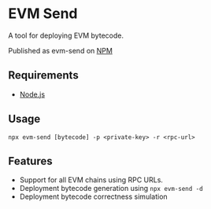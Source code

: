 # EVM Send

A tool for deploying EVM bytecode.

Published as evm-send on [NPM](https://www.npmjs.com/package/evm-send)

## Requirements

- [Node.js](https://nodejs.org/en/)

## Usage

```shell
npx evm-send [bytecode] -p <private-key> -r <rpc-url>
```

## Features

- Support for all EVM chains using RPC URLs.
- Deployment bytecode generation using `npx evm-send -d`
- Deployment bytecode correctness simulation
